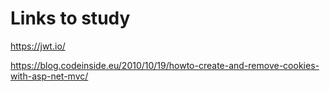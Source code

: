 # Links to study


https://jwt.io/

https://blog.codeinside.eu/2010/10/19/howto-create-and-remove-cookies-with-asp-net-mvc/

